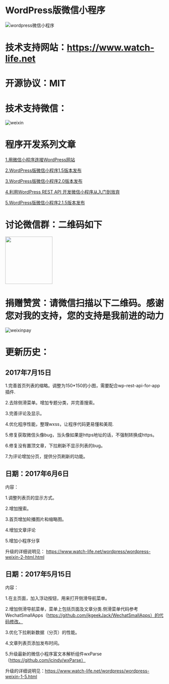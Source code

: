 # WordPress版微信小程序

![wordpress微信小程序](https://www.watch-life.net/images/2017/07/weixinapp215.png) 

# 技术支持网站：https://www.watch-life.net

# 开源协议：MIT

# 技术支持微信：

![weixin](https://www.watch-life.net/images/2017/07/weixinapp215.png) 

# 程序开发系列文章

<a href="https://www.watch-life.net/wordpress/weixin-connect-wordpress.html" target="_blank">1.用微信小程序连接WordPress网站</a>

<a href="http://WordPress版微信小程序1.5版本发布" target="_blank">2.WordPress版微信小程序1.5版本发布</a>

<a href="https://www.watch-life.net/wordpress/wordpress-weixin-2.html" target="_blank">3.WordPress版微信小程序2.0版本发布</a>

<a href="http://利用WordPress REST API 开发微信小程序从入门到放弃" target="_blank">4.利用WordPress REST API 开发微信小程序从入门到放弃</a>

<a href="https://www.watch-life.net/wechat/wordpress-weixin-2-1-5.html" target="_blank">5.WordPress版微信小程序2.1.5版本发布</a>

# 讨论微信群：二维码如下


<img width="150" height="150" src="https://www.watch-life.net/images/2017/05/weixi-nwordpress.png"/>


# 捐赠赞赏：请微信扫描以下二维码。感谢您对我的支持，您的支持是我前进的动力

![weixinpay](https://www.watch-life.net/images/2017/06/weixinpay150.png) 



# 更新历史：

## 2017年7月15日

1.完善首页列表的缩略。调整为150*150的小图，需要配合wp-rest-api-for-app插件.

2.去除侧滑菜单。增加专题分类，并完善搜索。

3.完善评论及显示。

4.优化程序性能，整理wxss，让程序代码更易懂和美观.

5.修复获取微信头像bug，当头像如果是https地址的话，不强制转换成https。

6.修复没有置顶文章，下拉刷新不显示列表的bug。

7.为评论增加分页，提供分页刷新的功能。


## 日期：2017年6月6日

内容：

1.调整列表页的显示方式。

2.增加搜索。

3.首页增加轮播图片和缩略图。

4.增加文章评论

5.增加小程序分享

升级的详细说明见： https://www.watch-life.net/wordpress/wordpress-weixin-2-html.html


## 日期：2017年5月15日

内容：

1.在主页面，加入浮动按钮，用来打开侧滑导航菜单。

2.增加侧滑导航菜单，菜单上包括页面及文章分类.侧滑菜单代码参考WechatSmallApps（https://github.com/jkgeekJack/WechatSmallApps）的代码修改。

3.优化下拉刷新数据（分页）的性能。

4.文章列表页添加发布时间。

5.升级最新的微信小程序富文本解析组件wxParse（https://github.com/icindy/wxParse）

升级的详细说明见：https://www.watch-life.net/wordpress/wordpress-weixin-1-5.html


